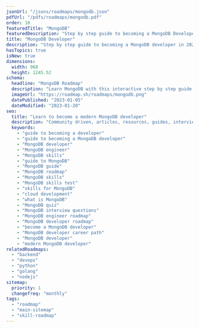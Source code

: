 ```yaml
---
jsonUrl: "/jsons/roadmaps/mongodb.json"
pdfUrl: "/pdfs/roadmaps/mongodb.pdf"
order: 10
featuredTitle: "MongoDB"
featuredDescription: "Step by step guide to becoming a MongoDB Developer in 2023"
title: "MongoDB Developer"
description: "Step by step guide to becoming a MongoDB developer in 2023"
hasTopics: true
isNew: true
dimensions:
  width: 968
  height: 1245.52
schema:
  headline: "MongoDB Roadmap"
  description: "Learn MongoDB with this interactive step by step guide in 2023. We also have resources and short descriptions attached to the roadmap items so you can get everything you want to learn in one place."
  imageUrl: "https://roadmap.sh/roadmaps/mongodb.png"
  datePublished: "2023-01-05"
  dateModified: "2023-01-20"
seo:
  title: "Learn to become a modern MongoDB developer"
  description: "Community driven, articles, resources, guides, interview questions, quizzes for MongoDB development. Learn to become a modern MongoDB developer by following the steps, skills, resources and guides listed in this roadmap."
  keywords:
    - "guide to becoming a developer"
    - "guide to becoming a MongoDB developer"
    - "MongoDB developer"
    - "MongoDB engineer"
    - "MongoDB skills"
    - "guide to MongoDB"
    - "MongoDB guide"
    - "MongoDB roadmap"
    - "MongoDB skills"
    - "MongoDB skills test"
    - "skills for MongoDB"
    - "cloud development"
    - "what is MongoDB"
    - "MongoDB quiz"
    - "MongoDB interview questions"
    - "MongoDB engineer roadmap"
    - "MongoDB developer roadmap"
    - "become a MongoDB developer"
    - "MongoDB developer career path"
    - "MongoDB developer"
    - "modern MongoDB developer"
relatedRoadmaps:
  - "backend"
  - "devops"
  - "python"
  - "golang"
  - "nodejs"
sitemap:
  priority: 1
  changefreq: "monthly"
tags:
  - "roadmap"
  - "main-sitemap"
  - "skill-roadmap"
---
```


